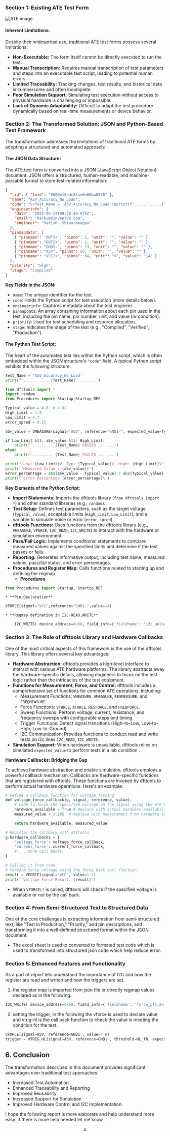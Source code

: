 

### Section 1: Existing ATE Test Form

![ATE image](DFT_excel.png)

#### Inherent Limitations:

Despite their widespread use, traditional ATE test forms possess several limitations:

* **Non-Executable:** The form itself cannot be directly executed to run the test.
* **Manual Transcription:** Requires manual transcription of test parameters and steps into an executable test script, leading to potential human errors.
* **Limited Traceability:** Tracking changes, test results, and historical data is cumbersome and often incomplete.
* **Poor Simulation Support:** Simulating test execution without access to physical hardware is challenging or impossible.
* **Lack of Dynamic Adaptability:** Difficult to adapt the test procedure dynamically based on real-time measurements or device behavior.


### Section 2: The Transformed Solution: JSON and Python-Based Test Framework

The transformation addresses the limitations of traditional ATE forms by adopting a structured and automated approach:

#### The JSON Data Structure:

The ATE test form is converted into a JSON (JavaScript Object Notation) document. JSON offers a structured, human-readable, and machine-parsable format to store test-related information:

```json
{
  "_id": { "$oid": "6800e18edc8fae6e60ba6576" },
  "name": "A5V_Accuracy_No_Load",
  "code": "\nTest_Name = 'A5V_Accuracy_No_Load'\nprint(f'............{Test_Name} ........')\nfrom dfttools import *\nimport random\nfrom Procedures import Startup,Startup_REF\n\nTypical_value = 4.8 # 4.8V\nHigh_Limit = 4.9\nLow_Limit = 4.7 \nerror_spred = 0.15\n# measure the A5V and provide some random value for similation purpose \n# between -error_spred and +error_spred random biase value added or removed it is just for simulation purpose \n# In lab setup VMEASURE function must return the measured value of A5V\na5v_value = VMEASURE(signal=A5V, reference=GND1-, expected_value=Typical_value + random.uniform(-error_spred,error_spred))\n\n#]+ check the limit\nif Low_Limit &lt; a5v_value &lt; High_Limit:\n print(f'......... {Test_Name} PASSED .......')\nelse:\n print(f'......... {Test_Name} FAILED .......')\n  \n  \nprint(f'Low: {Low_Limit}V, Typ: {Typical_value}V, High: {High_Limit}V')\nprint(f'Measured Value : {a5v_value}V')\nerror_percentage = abs(a5v_value - Typical_value) / abs(Typical_value) * 100\nprint(f'Error Percentage {error_percentage}%')",
  "engineerinfo": {
    "date": "2025-04-17T08:50:49.979Z",
    "email": "harkum@inventvm.com",
    "engineer": "Harish  Shivaramappa"
  },
  "pinmapdata": [
    { "pinname": "OUT2+", "pinno": 1, "unit": "", "value": "" },
    { "pinname": "OUT2+", "pinno": 2, "unit": "", "value": "" },
    { "pinname": "GND1-", "pinno": 13, "unit": "", "value": "" },
    { "pinname": "A5V", "pinno": 60, "unit": "", "value": "" },
    { "pinname": "VCC2+", "pinno": 64, "unit": "V", "value": "14" }
  ],
  "priority": "High",
  "stage": "Compiled"
}
```

**Key Fields in the JSON:**

* `name`: The unique identifier for the test.
* `code`: Holds the Python script for test execution (more details below).
* `engineerinfo`: Captures metadata about the test engineer.
* `pinmapdata`: An array containing information about each pin used in the test, including the pin name, pin number, unit, and value (or condition).
* `priority`: Used for test scheduling and resource allocation.
* `stage`: Indicates the stage of the test (e.g., "Compiled", "Verified", "Production").


#### The Python Test Script:

The heart of the automated test lies within the Python script, which is often embedded within the JSON structure's `"code"` field. A typical Python script exhibits the following structure:

```python
Test_Name = 'A5V_Accuracy_No_Load'
print(f'............{Test_Name} ........')

from dfttools import *
import random
from Procedures import Startup,Startup_REF

Typical_value = 4.8  # 4.8V
High_Limit = 4.9
Low_Limit = 4.7
error_spred = 0.15

a5v_value = VMEASURE(signal="A5V", reference="GND1-", expected_value=Typical_value + random.uniform(-error_spred, error_spred))

if Low_Limit &lt; a5v_value &lt; High_Limit:
    print(f'......... {Test_Name} PASSED .......')
else:
    print(f'......... {Test_Name} FAILED .......')

print(f'Low: {Low_Limit}V, Typ: {Typical_value}V, High: {High_Limit}V')
print(f'Measured Value : {a5v_value}V')
error_percentage = abs(a5v_value - Typical_value) / abs(Typical_value) * 100
print(f'Error Percentage {error_percentage}%')
```

**Key Elements of the Python Script:**

* **Import Statements:** Imports the dfttools library (`from dfttools import *`) and other standard libraries (e.g., `random`).
* **Test Setup:** Defines test parameters, such as the target voltage (`Typical_value`), acceptable limits (`High_Limit`, `Low_Limit`), and a variable to simulate noise or error (`error_spred`).
* **dfttools Functions:** Uses functions from the dfttools library (e.g., `VMEASURE`, `VFORCE`, `I2C_READ`, `I2C_WRITE`) to interact with the hardware or simulation environment.
* **Pass/Fail Logic:** Implements conditional statements to compare measured values against the specified limits and determine if the test passes or fails.
* **Reporting:** Generates informative output, including test name, measured values, pass/fail status, and error percentages.
* **Procedures and Register Map:** Calls functions related to starting up and defining the regmap .
    * **Procedures**

```python
from Procedures import Startup, Startup_REF
```

    * **Pin Declaration**

```python
VFORCE(signal="VCC",reference="GND1-",value=14)
```

    * **Regmap defination in I2C-READ,WRITE**

```python
    I2C_WRITE( device_address=0x68, field_info={'fieldname': 'i2c_unlock', 'length': 1, 'registers': [{'REG': '0x00', 'POS': 0, 'RegisterName': 'Config REG1', 'RegisterLength': 8, 'Name': 'i2c_unlock', 'Mask': '0x1', 'Length': 1, 'FieldMSB': 0, 'FieldLSB': 0, 'Attribute': 'NNNNNNNN', 'Default': '00', 'User': '000YYYYY', 'Clocking': 'FRO', 'Reset': 'C', 'PageName': 'PAG0'}]}, write_value=0x01)
```


### Section 3: The Role of dfttools Library and Hardware Callbacks

One of the most critical aspects of this framework is the use of the dfttools library. This library offers several key advantages:

* **Hardware Abstraction:** dfttools provides a high-level interface to interact with various ATE hardware platforms. The library abstracts away the hardware-specific details, allowing engineers to focus on the test logic rather than the intricacies of the test equipment.
* **Functions for Measurement, Force, and Control:** dfttools includes a comprehensive set of functions for common ATE operations, including:
    * Measurement Functions: `VMEASURE`, `AMEASURE`, `RESMEASURE`, and `FREQMEASURE`.
    * Force Functions: `VFORCE`, `AFORCE`, `RESFORCE`, and `FREQFORCE`.
    * Sweep Functions: Perform voltage, current, resistance, and frequency sweeps with configurable steps and timing.
    * Trigger Functions: Detect signal transitions (High-to-Low, Low-to-High, Low-to-Ground).
    * I2C Communication: Provides functions to conduct read and write tests on i2c lines `I2C_READ`, `I2C_WRITE`.
* **Simulation Support:** When hardware is unavailable, dfttools relies on simulated `expected_value` to perform tests in a lab condition .

**Hardware Callbacks: Bridging the Gap**

To achieve hardware abstraction and enable simulation, dfttools employs a powerful callback mechanism. Callbacks are hardware-specific functions that are registered with dfttools. These functions are invoked by dfttools to perform actual hardware operations. Here's an example:

```python
# Define a callback function for voltage forcing
def voltage_force_callback(g, signal, reference, value):
    # Code to force the specified voltage on the signal using the ATE hardware
    hardware_available = True # Replace with actual hardware availability check
    measured_value = 3.295  # Replace with measurement from hardware or a flag

    return hardware_available, measured_value

# Register the callback with dfttools
g.hardware_callbacks = {
    'voltage_force': voltage_force_callback,
    'current_force': current_force_callback,
    # ... more call backs
}

# Calling it from code
# Perform force voltage using the force back call function
result = VFORCE(signal='VCC', value=1.1)
print(f"Voltage Force Result: {result}")
```

* When `VFORCE()` is called, dfttools will check if the specified voltage is available or not by the call back.


### Section 4: From Semi-Structured Text to Structured Data

One of the core challenges is extracting information from semi-structured text, like "Test in Production," "Priority," and pin descriptions, and transforming it into a well-defined structured format within the JSON document.

* The excel sheet is used to converted to formated test code which is used to transformed into structured json code which help reduce error.


### Section 5: Enhanced Features and Functionality

As a part of report lets understand the importance of I2C and how the register are read and writen and how the triggers are set.

1. the register map is imported from json file or directly regmap values declared as in the following.
``` python
I2C_WRITE( device_address=0x68, field_info={'fieldname': 'force_pll_en', 'length': 1, 'registers': [{'REG': '0x20', 'POS': 5, 'RegisterName': 'Analog test 3', 'RegisterLength': 8, 'Name': 'force_pll_en', 'Mask': '0x20', 'Length': 1, 'FieldMSB': 5, 'FieldLSB': 5, 'Attribute': 'NNNNNNNN', 'Default': '00', 'User': '0000YYYY', 'Clocking': 'SMB', 'Reset': 'C', 'PageName': 'PAG1'}]}, write_value=0x01)
```

2. setting the trigger, In the following the vforce is used to declare value and vtrig-hl is the call back function to check the value is meeting the condition for the test.
```python
VFORCE(signal=A5V, reference=GND1-, value=4.8)
trigger = VTRIG_HL(signal=A5V, reference=GND1-, threshold=HL_Th, expected_value=a5v_forced_voltage) # Added reference
```


## 6. Conclusion

The transformation described in this document provides significant advantages over traditional test approaches:

* Increased Test Automation
* Enhanced Traceability and Reporting
* Improved Reusability
* Increased Support for Simulation
* Improved Hardware Control and I2C Implementation.

I hope the following report is more elaborate and help understand more easy. if there is more help needed let me know.

<div style="text-align: center">⁂</div>

[^1]: https://ppl-ai-file-upload.s3.amazonaws.com/web/direct-files/48677787/0ad274bf-233e-4872-9377-06348414abb7/paste.txt

